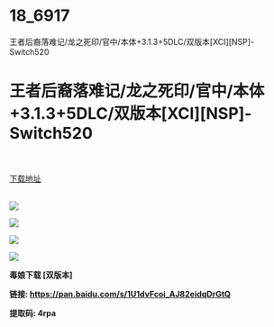 # 18_6917
王者后裔落难记/龙之死印/官中/本体+3.1.3+5DLC/双版本[XCI][NSP]-Switch520
# 王者后裔落难记/龙之死印/官中/本体+3.1.3+5DLC/双版本[XCI][NSP]-Switch520
 <br/></br>
[下载地址](https://www.switch520.cc/article/6917 "下载地址")
<br/></br>

<p><span><strong><img src="https://www.switch520.cc/muke_img/upload_art_editor_20201025-1_7e9c48a2074da84afd4951c3ad6cef01.jpg"></strong></span></p>
<p><span><strong><img src="https://www.switch520.cc/muke_img/upload_art_editor_20201025-1_bd67a015c591325a0e33cebdccbd6e0e.jpg"></strong></span></p>
<p><span><strong><img src="https://www.switch520.cc/muke_img/upload_art_editor_20201025-1_ab00801460b599328eb2d78eecc58102.jpg"></strong></span></p>
<p><span><strong><img src="https://www.switch520.cc/muke_img/upload_art_editor_20201025-1_edc08d3df7422eceaeb9578c33b2fcc0.jpg"></strong></span></p>
<p></p>
<p><span><strong>毒娘下载 [双版本]</strong></span></p>
<p><span><strong>链接: </strong></span><a href="https://pan.baidu.com/s/1U1dvFcoi_AJ82eidqDrGtQ" style="text-decoration: underline"><span><strong>https://pan.baidu.com/s/1U1dvFcoi_AJ82eidqDrGtQ</strong></span></a></p>
<p><span><strong> 提取码: 4rpa</strong></span></p>
